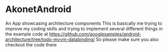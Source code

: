 # AkonetAndroid
An App showcasing architecture components
This is basically me trying to improve my coding skills and trying to implement several different things in the example code at 
https://github.com/googlesamples/android-architecture/tree/todo-mvvm-databinding/
So please make sure you also checkout the code there 
